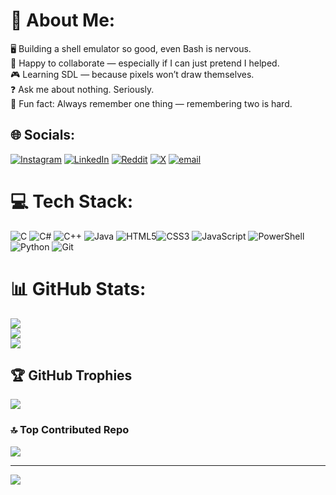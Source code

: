 # 💫 About Me:
🖥️ Building a shell emulator so good, even Bash is nervous.  <br>🤝 Happy to collaborate — especially if I can just pretend I helped.  <br>🎮 Learning SDL — because pixels won’t draw themselves.  <br>❓ Ask me about nothing. Seriously.  <br>🧠 Fun fact: Always remember one thing — remembering two is hard.<br>


## 🌐 Socials:
[![Instagram](https://img.shields.io/badge/Instagram-%23E4405F.svg?logo=Instagram&logoColor=white)](https://instagram.com/dumb.drixx) [![LinkedIn](https://img.shields.io/badge/LinkedIn-%230077B5.svg?logo=linkedin&logoColor=white)](https://linkedin.com/in/daksh-verma-76b865372) [![Reddit](https://img.shields.io/badge/Reddit-%23FF4500.svg?logo=Reddit&logoColor=white)](https://reddit.com/user/Positive-Direction66) [![X](https://img.shields.io/badge/X-black.svg?logo=X&logoColor=white)](https://x.com/DakshVermaaaaa) [![email](https://img.shields.io/badge/Email-D14836?logo=gmail&logoColor=white)](mailto:dakshr117@gmail.com) 

# 💻 Tech Stack:
![C](https://img.shields.io/badge/c-%2300599C.svg?style=for-the-badge&logo=c&logoColor=white) ![C#](https://img.shields.io/badge/c%23-%23239120.svg?style=for-the-badge&logo=csharp&logoColor=white) ![C++](https://img.shields.io/badge/c++-%2300599C.svg?style=for-the-badge&logo=c%2B%2B&logoColor=white) ![Java](https://img.shields.io/badge/java-%23ED8B00.svg?style=for-the-badge&logo=openjdk&logoColor=white) ![HTML5](https://img.shields.io/badge/html5-%23E34F26.svg?style=for-the-badge&logo=html5&logoColor=white)![CSS3](https://img.shields.io/badge/css3-%231572B6.svg?style=for-the-badge&logo=css3&logoColor=white) ![JavaScript](https://img.shields.io/badge/javascript-%23323330.svg?style=for-the-badge&logo=javascript&logoColor=%23F7DF1E) ![PowerShell](https://img.shields.io/badge/PowerShell-%235391FE.svg?style=for-the-badge&logo=powershell&logoColor=white) ![Python](https://img.shields.io/badge/python-3670A0?style=for-the-badge&logo=python&logoColor=ffdd54) ![Git](https://img.shields.io/badge/git-%23F05033.svg?style=for-the-badge&logo=git&logoColor=white)
# 📊 GitHub Stats:
![](https://github-readme-stats.vercel.app/api?username=DOCDOOOOM&theme=dark&hide_border=false&include_all_commits=false&count_private=false)<br/>
![](https://nirzak-streak-stats.vercel.app/?user=DOCDOOOOM&theme=dark&hide_border=false)<br/>
![](https://github-readme-stats.vercel.app/api/top-langs/?username=DOCDOOOOM&theme=dark&hide_border=false&include_all_commits=false&count_private=false&layout=compact)

## 🏆 GitHub Trophies
![](https://github-profile-trophy.vercel.app/?username=DOCDOOOOM&theme=radical&no-frame=false&no-bg=false&margin-w=4)

### 🔝 Top Contributed Repo
![](https://github-contributor-stats.vercel.app/api?username=DOCDOOOOM&limit=5&theme=dark&combine_all_yearly_contributions=true)

---
[![](https://visitcount.itsvg.in/api?id=DOCDOOOOM&icon=5&color=1)](https://visitcount.itsvg.in)

<!-- Proudly created with GPRM ( https://gprm.itsvg.in ) -->
